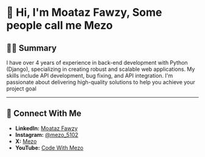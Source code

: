 # 👋 Hi, I'm Moataz Fawzy, Some people call me Mezo

## 🧑‍💻 Summary  
I have over 4 years of experience in back-end development with Python (Django), specializing in creating robust and scalable web applications. My skills include API development, bug fixing, and API integration. I'm passionate about delivering high-quality solutions to help you achieve your project goal

---


## 🤝 **Connect With Me**
- **LinkedIn:** [Moataz Fawzy](https://www.linkedin.com/in/moataz-fawzy-backend)  
- **Instagram:** [@mezo_5102](https://www.instagram.com/mezo_5102)  
- **X:** [Mezo](https://x.com/Mezo0345)
- **YouTube:** [Code With Mezo](https://youtube.com/@codewithmezo)  



